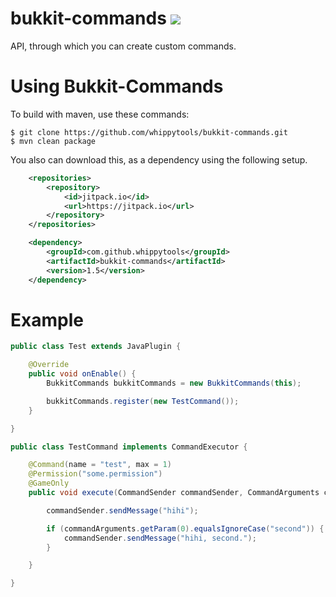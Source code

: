 # bukkit-commands [![](https://jitpack.io/v/whippytools/bukkit-commands.svg)](https://jitpack.io/#whippytools/bukkit-commands)
API, through which you can create custom commands.  

# Using Bukkit-Commands
To build with maven, use these commands:
```shell
$ git clone https://github.com/whippytools/bukkit-commands.git
$ mvn clean package
```

You also can download this, as a dependency using the following setup.
```xml
	<repositories>
		<repository>
		    <id>jitpack.io</id>
		    <url>https://jitpack.io</url>
		</repository>
	</repositories>
```

```xml
	<dependency>
	    <groupId>com.github.whippytools</groupId>
	    <artifactId>bukkit-commands</artifactId>
	    <version>1.5</version>
	</dependency>
```

# Example
```java
public class Test extends JavaPlugin {

    @Override
    public void onEnable() {
        BukkitCommands bukkitCommands = new BukkitCommands(this);

        bukkitCommands.register(new TestCommand());
    }

}
```

```java
public class TestCommand implements CommandExecutor {

    @Command(name = "test", max = 1)
    @Permission("some.permission")
    @GameOnly
    public void execute(CommandSender commandSender, CommandArguments commandArguments) {

        commandSender.sendMessage("hihi");

        if (commandArguments.getParam(0).equalsIgnoreCase("second")) {
            commandSender.sendMessage("hihi, second.");
        }

    }

}
```


